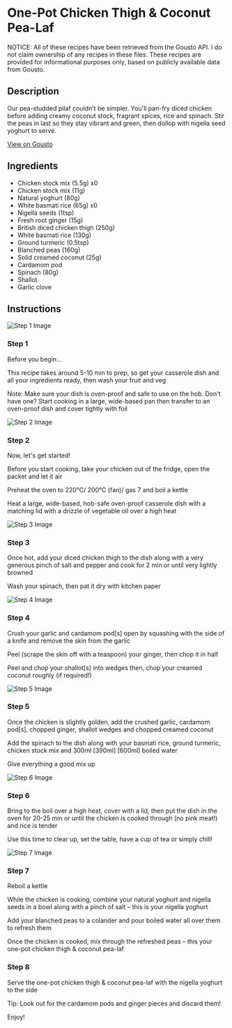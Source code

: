 # One-Pot Chicken Thigh & Coconut Pea-Laf

NOTICE: All of these recipes have been retrieved from the Gousto API. I do not claim ownership of any recipes in these files. These recipes are provided for informational purposes only, based on publicly available data from Gousto.

## Description

Our pea-studded pilaf couldn't be simpler. You'll pan-fry diced chicken before adding creamy coconut stock, fragrant spices, rice and spinach. Stir the peas in last so they stay vibrant and green, then dollop with nigella seed yoghurt to serve. 

[View on Gousto](https://www.gousto.co.uk/recipes/cookbook/one-pot-chicken-coconut-pea-laf-with-nigella-yoghurt)

## Ingredients

- Chicken stock mix (5.5g) x0
- Chicken stock mix (11g)
- Natural yoghurt (80g)
- White basmati rice (65g) x0
- Nigella seeds (1tsp)
- Fresh root ginger (15g)
- British diced chicken thigh (250g)
- White basmati rice (130g)
- Ground turmeric (0.5tsp)
- Blanched peas (160g)
- Solid creamed coconut (25g)
- Cardamom pod
- Spinach (80g)
- Shallot
- Garlic clove

## Instructions

![Step 1 Image](https://production-media.gousto.co.uk/cms/recipe-step-image/Admin-10mm-Step-1-1661847804452-x200.jpg)

### Step 1

Before you begin...

This recipe takes around 5-10 min to prep, so get your casserole dish and all your ingredients ready, then wash your fruit and veg

Note: Make sure your dish is oven-proof and safe to use on the hob. Don't have one? Start cooking in a large, wide-based pan then transfer to an oven-proof dish and cover tightly with foil

![Step 2 Image](https://production-media.gousto.co.uk/cms/recipe-step-image/Step-2-1646135710381-x200.jpg)

### Step 2

Now, let's get started!

Before you start cooking, take your chicken out of the fridge, open the packet and let it air

Preheat the oven to 220°C/ 200°C (fan)/ gas 7 and boil a kettle

Heat a large, wide-based, hob-safe oven-proof casserole dish with a matching lid with a drizzle of vegetable oil over a high heat

![Step 3 Image](https://production-media.gousto.co.uk/cms/recipe-step-image/Step-3-1646135714064-x200.jpg)

### Step 3

Once hot, add your diced chicken thigh to the dish along with a very generous pinch of salt and pepper and cook for 2 min or until very lightly browned

Wash your spinach, then pat it dry with kitchen paper

![Step 4 Image](https://production-media.gousto.co.uk/cms/recipe-step-image/Step-4-1646135719421-x200.jpg)

### Step 4

Crush your garlic and cardamom pod[s] open by squashing with the side of a knife and remove the skin from the garlic

Peel (scrape the skin off with a teaspoon) your ginger, then chop it in half

Peel and chop your shallot[s]<span class="text-danger"> </span>into wedges then, chop your creamed coconut roughly (if required!)

![Step 5 Image](https://production-media.gousto.co.uk/cms/recipe-step-image/Step-5-1646135723337-x200.jpg)

### Step 5

Once the chicken is slightly golden, add the crushed garlic, cardamom pod[s], chopped ginger, shallot wedges and chopped creamed coconut

Add the spinach to the dish along with your basmati rice, ground turmeric, chicken stock mix and 300ml <span class="text-purple">[390ml]</span> <span class="text-danger">[600ml] </span>boiled water

Give everything a good mix up

![Step 6 Image](https://production-media.gousto.co.uk/cms/recipe-step-image/Step-6-1646135727741-x200.jpg)

### Step 6

Bring to the boil over a high heat, cover with a lid, then put the dish in the oven for 20-25 min or until the chicken is cooked through (no pink meat!) and rice is tender

Use this time to clear up, set the table, have a cup of tea or simply chill!

![Step 7 Image](https://production-media.gousto.co.uk/cms/recipe-step-image/Step-7-1646135731185-x200.jpg)

### Step 7

Reboil a kettle

While the chicken is cooking, combine your natural yoghurt and nigella seeds in a bowl along with a pinch of salt – this is your nigella yoghurt

Add your blanched peas to a colander and pour boiled water all over them to refresh them

Once the chicken is cooked, mix through the refreshed peas – this your one-pot chicken thigh & coconut pea-laf

### Step 8

Serve the one-pot chicken thigh & coconut pea-laf with the nigella yoghurt to the side

Tip: Look out for the cardamom pods and ginger pieces and discard them!

Enjoy!

